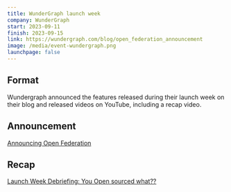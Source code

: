 ```yaml
---
title: WunderGraph launch week
company: WunderGraph
start: 2023-09-11
finish: 2023-09-15
link: https://wundergraph.com/blog/open_federation_announcement
image: /media/event-wundergraph.png
launchpage: false
---
```


## Format

Wundergraph announced the features released during their launch week on their blog and released videos on YouTube, including a recap video.

## Announcement

[Announcing Open Federation](https://wundergraph.com/blog/open_federation_announcement)

## Recap

[Launch Week Debriefing: You Open sourced what??](https://www.youtube.com/watch?v=hiYHHQ0dZD8)